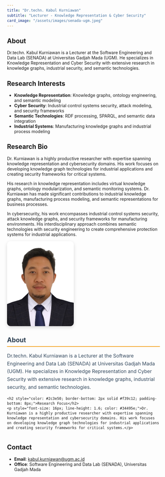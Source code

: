 ```yaml
---
title: "Dr.techn. Kabul Kurniawan"
subtitle: "Lecturer - Knowledge Representation & Cyber Security"
card_image: "/assets/images/senada-ugm.jpeg"
---
```


## About

Dr.techn. Kabul Kurniawan is a Lecturer at the Software Engineering and Data Lab (SENADA) at Universitas Gadjah Mada (UGM). He specializes in Knowledge Representation and Cyber Security with extensive research in knowledge graphs, industrial security, and semantic technologies.

## Research Interests

- **Knowledge Representation**: Knowledge graphs, ontology engineering, and semantic modeling
- **Cyber Security**: Industrial control systems security, attack modeling, and security frameworks
- **Semantic Technologies**: RDF processing, SPARQL, and semantic data integration  
- **Industrial Systems**: Manufacturing knowledge graphs and industrial process modeling

## Research Bio

Dr. Kurniawan is a highly productive researcher with expertise spanning knowledge representation and cybersecurity domains. His work focuses on developing knowledge graph technologies for industrial applications and creating security frameworks for critical systems.

His research in knowledge representation includes virtual knowledge graphs, ontology modularization, and semantic monitoring systems. Dr. Kurniawan has made significant contributions to industrial knowledge graphs, manufacturing process modeling, and semantic representations for business processes.

In cybersecurity, his work encompasses industrial control systems security, attack knowledge graphs, and security frameworks for manufacturing environments. His interdisciplinary approach combines semantic technologies with security engineering to create comprehensive protection systems for industrial applications.

<div style="display: flex; gap: 30px; margin-bottom: 30px; flex-wrap: wrap;">
  <div style="flex: 0 0 220px;">
    <img src="/assets/images/people/KK.jpg" alt="Dr.techn. Kabul Kurniawan" style="width: 100%; border-radius: 12px; box-shadow: 0 4px 12px rgba(0,0,0,0.15);" />
  </div>
  <div style="flex: 1; min-width: 300px;">
    <h2 style="color: #2c3e50; margin-top: 0; border-bottom: 2px solid #f39c12; padding-bottom: 8px;">About</h2>
    <p style="font-size: 16px; line-height: 1.6; color: #34495e;">Dr.techn. Kabul Kurniawan is a Lecturer at the Software Engineering and Data Lab (SENADA) at Universitas Gadjah Mada (UGM). He specializes in Knowledge Representation and Cyber Security with extensive research in knowledge graphs, industrial security, and semantic technologies.</p>
    
    <h2 style="color: #2c3e50; border-bottom: 2px solid #f39c12; padding-bottom: 8px;">Research Focus</h2>
    <p style="font-size: 16px; line-height: 1.6; color: #34495e;">Dr. Kurniawan is a highly productive researcher with expertise spanning knowledge representation and cybersecurity domains. His work focuses on developing knowledge graph technologies for industrial applications and creating security frameworks for critical systems.</p>
  </div>
</div>

## Contact

- **Email**: kabul.kurniawan@ugm.ac.id  
- **Office**: Software Engineering and Data Lab (SENADA), Universitas Gadjah Mada